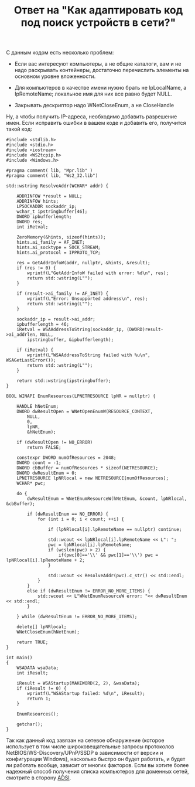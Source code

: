 ﻿---
title: "Ответ на \"Как адаптировать код под поиск устройств в сети?\""
se.owner.user_id: 240512
se.owner.display_name: "MSDN.WhiteKnight"
se.owner.link: "https://ru.stackoverflow.com/users/240512/msdn-whiteknight"
se.answer_id: 962395
se.question_id: 962254
se.post_type: answer
se.score: 1
se.is_accepted: False
---
<p>С данным кодом есть несколько проблем:</p>

<ul>
<li><p>Если вас интересуют компьютеры, а не общие каталоги, вам и не надо раскрывать контейнеры, достаточно перечислить элементы на основном уровне вложенности. </p></li>
<li><p>Для компьютеров в качестве имени нужно брать не lpLocalName, а lpRemoteName; локальное имя для них все равно будет NULL. </p></li>
<li><p>Закрывать дескриптор надо WNetCloseEnum, а не CloseHandle</p></li>
</ul>

<p>Ну, а чтобы получить IP-адреса, необходимо добавить разрешение имен. Если исправить ошибки в вашем коде и добавить его, получится такой код:</p>

<pre><code>#include &lt;stdlib.h&gt;
#include &lt;stdio.h&gt;
#include &lt;iostream&gt;
#include &lt;WS2tcpip.h&gt;
#include &lt;Windows.h&gt;

#pragma comment( lib, "Mpr.lib" )
#pragma comment( lib, "Ws2_32.lib")

std::wstring ResolveAddr(WCHAR* addr) {

    ADDRINFOW *result = NULL;   
    ADDRINFOW hints;
    LPSOCKADDR sockaddr_ip;
    wchar_t ipstringbuffer[46];
    DWORD ipbufferlength;
    DWORD res;  
    int iRetval;

    ZeroMemory(&amp;hints, sizeof(hints));
    hints.ai_family = AF_INET;
    hints.ai_socktype = SOCK_STREAM;
    hints.ai_protocol = IPPROTO_TCP;       

    res = GetAddrInfoW(addr, nullptr, &amp;hints, &amp;result);
    if (res != 0) {
        wprintf(L"GetAddrInfoW failed with error: %d\n", res);
        return std::wstring(L"");
    }

    if (result-&gt;ai_family != AF_INET) {
        wprintf(L"Error: Unsupported address\n", res);
        return std::wstring(L"");
    }

    sockaddr_ip = result-&gt;ai_addr;
    ipbufferlength = 46;
    iRetval = WSAAddressToString(sockaddr_ip, (DWORD)result-&gt;ai_addrlen, NULL,
        ipstringbuffer, &amp;ipbufferlength);

    if (iRetval) {
        wprintf(L"WSAAddressToString failed with %u\n", WSAGetLastError());
        return std::wstring(L"");
    }

    return std::wstring(ipstringbuffer);    
}

BOOL WINAPI EnumResources(LPNETRESOURCE lpNR = nullptr) {

    HANDLE hNetEnum;
    DWORD dwResultOpen = WNetOpenEnumW(RESOURCE_CONTEXT,
        NULL,
        0,
        lpNR,
        &amp;hNetEnum);

    if (dwResultOpen != NO_ERROR)
        return FALSE;

    constexpr DWORD numOfResources = 2048;
    DWORD count = -1;
    DWORD cbBuffer = numOfResources * sizeof(NETRESOURCE);
    DWORD dwResultEnum = 0;
    LPNETRESOURCE lpNRlocal = new NETRESOURCE[numOfResources]; 
    WCHAR* pwc;

    do {
        dwResultEnum = WNetEnumResourceW(hNetEnum, &amp;count, lpNRlocal, &amp;cbBuffer);

        if (dwResultEnum == NO_ERROR) {
            for (int i = 0; i &lt; count; ++i) {

                if (lpNRlocal[i].lpRemoteName == nullptr) continue;

                std::wcout &lt;&lt; lpNRlocal[i].lpRemoteName &lt;&lt; L": ";
                pwc = lpNRlocal[i].lpRemoteName;
                if (wcslen(pwc) &gt; 2) {
                    if(pwc[0]=='\\' &amp;&amp; pwc[1]=='\\') pwc = lpNRlocal[i].lpRemoteName + 2;
                }               

                std::wcout &lt;&lt; ResolveAddr(pwc).c_str() &lt;&lt; std::endl;        
            }           
        }       
        else if (dwResultEnum != ERROR_NO_MORE_ITEMS) {
            std::wcout &lt;&lt; L"WNetEnumResourceW error: "&lt;&lt; dwResultEnum &lt;&lt; std::endl;
        }

    } while (dwResultEnum != ERROR_NO_MORE_ITEMS);

    delete[] lpNRlocal;
    WNetCloseEnum(hNetEnum);

    return TRUE;
}

int main()
{
    WSADATA wsaData;
    int iResult;

    iResult = WSAStartup(MAKEWORD(2, 2), &amp;wsaData);
    if (iResult != 0) {
        wprintf(L"WSAStartup failed: %d\n", iResult);
        return 1;
    }   

    EnumResources();

    getchar();
}
</code></pre>

<p>Так как данный код завязан на сетевое обнаружение (которое использует в том числе широковещательные запросы протоколов NetBIOS/WS-Discovery/UPnP/SSDP в зависимости от версии и конфигурации Windows), насколько быстро он будет работать, и будет ли работать вообще, зависит от многих факторов. Если вы хотите более надежный способ получения списка компьютеров для доменных сетей, смотрите в сторону <a href="https://docs.microsoft.com/en-us/windows/desktop/ADSI/active-directory-service-interfaces-adsi" rel="nofollow noreferrer">ADSI</a>.</p>
